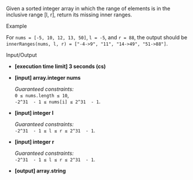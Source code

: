 
Given a sorted integer array in which the range of elements is in the inclusive range [l, r], return its missing inner ranges.

Example

For  `nums = [-5, 10, 12, 13, 50]`,  `l = -5`, and  `r = 88`, the output should be  
`innerRanges(nums, l, r) = ["-4->9", "11", "14->49", "51->88"]`.

Input/Output

-   **[execution time limit] 3 seconds (cs)**
    
-   **[input] array.integer nums**
    
    _Guaranteed constraints:_  
    `0 ≤ nums.length ≤ 10`,  
    `-2^31  - 1 ≤ nums[i] ≤ 2^31  - 1`.
    
-   **[input] integer l**
    
    _Guaranteed constraints:_  
    `-2^31  - 1 ≤ l ≤ r ≤ 2^31  - 1`.
    
-   **[input] integer r**
    
    _Guaranteed constraints:_  
    `-2^31  - 1 ≤ l ≤ r ≤ 2^31  - 1`.
    
-   **[output] array.string**
